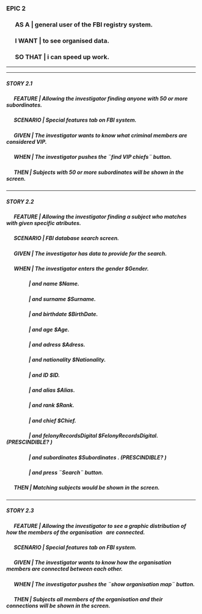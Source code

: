 ### EPIC 2

### &nbsp;  &nbsp; &nbsp; AS A | general user of the FBI registry system.  
### &nbsp;  &nbsp; &nbsp; I WANT | to see organised data.  
### &nbsp;  &nbsp; &nbsp; SO THAT | i can speed up work.  

--------------------------------------------------------------------------------
--------------------------------------------------------------------------------

##### STORY 2.1

##### &nbsp;  &nbsp; &nbsp; FEATURE |  Allowing the investigator finding anyone with 50 or more subordinates.  
##### &nbsp;  &nbsp; &nbsp; SCENARIO | Special features tab on FBI system.    
##### &nbsp;  &nbsp; &nbsp; GIVEN | The investigator wants to know what criminal members are considered VIP.
##### &nbsp;  &nbsp; &nbsp; WHEN | The investigator pushes the ¨find VIP chiefs¨ button.
##### &nbsp;  &nbsp; &nbsp; THEN | Subjects with 50 or more subordinates will be shown in the screen.

--------------------------------------------------------------------------------
 
##### STORY 2.2     

##### &nbsp; &nbsp; &nbsp; FEATURE |  Allowing the investigator finding a subject who matches with given specific atributes.  
##### &nbsp; &nbsp; &nbsp; SCENARIO | FBI database search screen.    
##### &nbsp; &nbsp; &nbsp; GIVEN | The investigator has data to provide for the search.
##### &nbsp; &nbsp; &nbsp; WHEN | The investigator enters the gender $Gender.
##### &nbsp; &nbsp; &nbsp; &nbsp; &nbsp; &nbsp; &nbsp; &nbsp; &nbsp; | and name $Name.
##### &nbsp; &nbsp; &nbsp; &nbsp; &nbsp; &nbsp; &nbsp; &nbsp; &nbsp; | and surname $Surname.
##### &nbsp; &nbsp; &nbsp; &nbsp; &nbsp; &nbsp; &nbsp; &nbsp; &nbsp; | and birthdate $BirthDate.
##### &nbsp; &nbsp; &nbsp; &nbsp; &nbsp; &nbsp; &nbsp; &nbsp; &nbsp; | and age $Age.
##### &nbsp; &nbsp; &nbsp; &nbsp; &nbsp; &nbsp; &nbsp; &nbsp; &nbsp; | and adress $Adress.
##### &nbsp; &nbsp; &nbsp; &nbsp; &nbsp;  &nbsp; &nbsp; &nbsp; &nbsp; | and nationality $Nationality.
##### &nbsp; &nbsp; &nbsp; &nbsp; &nbsp;  &nbsp; &nbsp; &nbsp; &nbsp; | and ID $ID.
##### &nbsp; &nbsp; &nbsp; &nbsp; &nbsp;  &nbsp; &nbsp; &nbsp; &nbsp; | and alias $Alias.
##### &nbsp; &nbsp; &nbsp; &nbsp; &nbsp;  &nbsp; &nbsp; &nbsp; &nbsp; | and rank $Rank.
##### &nbsp; &nbsp; &nbsp; &nbsp; &nbsp;  &nbsp; &nbsp; &nbsp; &nbsp; | and chief $Chief.
##### &nbsp; &nbsp; &nbsp; &nbsp; &nbsp;  &nbsp; &nbsp; &nbsp; &nbsp; | and felonyRecordsDigital $FelonyRecordsDigital.    (PRESCINDIBLE? )
##### &nbsp; &nbsp; &nbsp; &nbsp; &nbsp;  &nbsp; &nbsp; &nbsp; &nbsp; | and subordinates $Subordinates .                   (PRESCINDIBLE? )
##### &nbsp; &nbsp; &nbsp; &nbsp; &nbsp;  &nbsp; &nbsp; &nbsp; &nbsp; | and press ¨Search¨ button. 
##### &nbsp;  &nbsp; &nbsp; THEN | Matching subjects would be shown in the screen.

--------------------------------------------------------------------------------

##### STORY 2.3

##### &nbsp;  &nbsp; &nbsp; FEATURE |  Allowing the investigator to see a graphic distribution of how the members of the organisation  &nbsp; are connected.  
##### &nbsp;  &nbsp; &nbsp; SCENARIO | Special features tab on FBI system.   
##### &nbsp;  &nbsp; &nbsp; GIVEN | The investigator wants to know how the organisation members are connected between each other.
##### &nbsp;  &nbsp; &nbsp; WHEN | The investigator pushes the ¨show organisation map¨ button.
##### &nbsp;  &nbsp; &nbsp; THEN | Subjects all members of the organisation and their connections will be shown in the screen.


